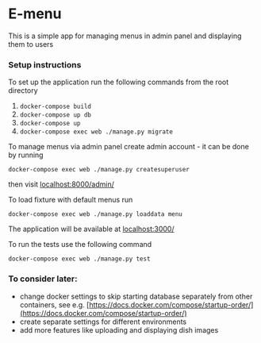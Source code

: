 # E-menu

This is a simple app for managing menus in admin panel and displaying them to users

### Setup instructions

To set up the application run the following commands from the root directory
1. `docker-compose build`
2. `docker-compose up db`
3. `docker-compose up`
4. `docker-compose exec web ./manage.py migrate`

To manage menus via admin panel create admin account - it can be done by running

`docker-compose exec web ./manage.py createsuperuser`

then visit [localhost:8000/admin/](http://localhost:8000/admin/)

To load fixture with default menus run

`docker-compose exec web ./manage.py loaddata menu`

The application will be available at [localhost:3000/](http://localhost:3000)

To run the tests use the following command

`docker-compose exec web ./manage.py test`

### To consider later:

* change docker settings to skip starting database separately from other containers, see e.g. [https://docs.docker.com/compose/startup-order/](https://docs.docker.com/compose/startup-order/)
* create separate settings for different environments
* add more features like uploading and displaying dish images
